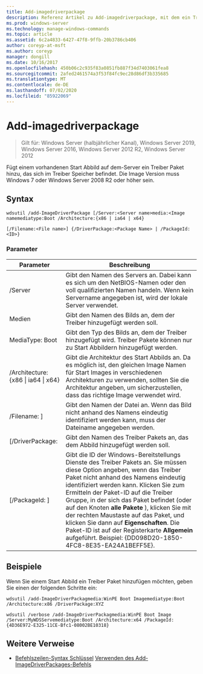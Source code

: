```yaml
---
title: Add-imagedriverpackage
description: Referenz Artikel zu Add-imagedriverpackage, mit dem ein Treiber Paket im Treiber Speicher einem vorhandenen Start Abbild auf dem Server hinzugefügt wird.
ms.prod: windows-server
ms.technology: manage-windows-commands
ms.topic: article
ms.assetid: 6c2a4833-6427-47f8-9ffb-20b3786cb406
author: coreyp-at-msft
ms.author: coreyp
manager: dongill
ms.date: 10/16/2017
ms.openlocfilehash: 450b06c2c935f83a0851fb887f34d7403061fea8
ms.sourcegitcommit: 2afed2461574a3f53f84fc9ec28d86df3b335685
ms.translationtype: MT
ms.contentlocale: de-DE
ms.lasthandoff: 07/02/2020
ms.locfileid: "85922069"
---
```

# <a name="add-imagedriverpackage"></a>Add-imagedriverpackage

> Gilt für: Windows Server (halbjährlicher Kanal), Windows Server 2019, Windows Server 2016, Windows Server 2012 R2, Windows Server 2012

Fügt einem vorhandenen Start Abbild auf dem-Server ein Treiber Paket hinzu, das sich im Treiber Speicher befindet. Die Image Version muss Windows 7 oder Windows Server 2008 R2 oder höher sein.

## <a name="syntax"></a>Syntax
```
wdsutil /add-ImageDriverPackage [/Server:<Server name>media:<Image namemediatype:Boot /Architecture:{x86 | ia64 | x64}
```
```
[/Filename:<File name>] {/DriverPackage:<Package Name> | /PackageId:<ID>}
```
### <a name="parameters"></a>Parameter

|                 Parameter                  |                                                                                                                                                                                                            Beschreibung                                                                                                                                                                                                             |
|--------------------------------------------|------------------------------------------------------------------------------------------------------------------------------------------------------------------------------------------------------------------------------------------------------------------------------------------------------------------------------------------------------------------------------------------------------------------------------------|
|           /Server<Server name>           |                                                                                                                                               Gibt den Namen des Servers an. Dabei kann es sich um den NetBIOS-Namen oder den voll qualifizierten Namen handeln. Wenn kein Servername angegeben ist, wird der lokale Server verwendet.                                                                                                                                                |
|             Medien<Image name>             |                                                                                                                                                                                       Gibt den Namen des Bilds an, dem der Treiber hinzugefügt werden soll.                                                                                                                                                                                        |
|               MediaType: Boot               |                                                                                                                                                                Gibt den Typ des Bilds an, dem der Treiber hinzugefügt wird. Treiber Pakete können nur zu Start Abbildern hinzugefügt werden.                                                                                                                                                                 |
| /Architecture: {x86 &#124; ia64 &#124; x64} |                                                                                                       Gibt die Architektur des Start Abbilds an. Da es möglich ist, den gleichen Image Namen für Start Images in verschiedenen Architekturen zu verwenden, sollten Sie die Architektur angeben, um sicherzustellen, dass das richtige Image verwendet wird.                                                                                                        |
|           /Filename: <File name> ]           |                                                                                                                                                        Gibt den Namen der Datei an. Wenn das Bild nicht anhand des Namens eindeutig identifiziert werden kann, muss der Dateiname angegeben werden.                                                                                                                                                        |
|           [/DriverPackage:<Name>           |                                                                                                                                                                                   Gibt den Namen des Treiber Pakets an, das dem Abbild hinzugefügt werden soll.                                                                                                                                                                                    |
|             [/PackageId: <ID> ]              | Gibt die ID der Windows-Bereitstellungs Dienste des Treiber Pakets an. Sie müssen diese Option angeben, wenn das Treiber Paket nicht anhand des Namens eindeutig identifiziert werden kann. Klicken Sie zum Ermitteln der Paket-ID auf die Treiber Gruppe, in der sich das Paket befindet (oder auf den Knoten **alle Pakete** ), klicken Sie mit der rechten Maustaste auf das Paket, und klicken Sie dann auf **Eigenschaften**. Die Paket-ID ist auf der Registerkarte **Allgemein** aufgeführt. Beispiel: {DD098D20-1850-4FC8-8E35-EA24A1BEFF5E}. |

## <a name="examples"></a>Beispiele
Wenn Sie einem Start Abbild ein Treiber Paket hinzufügen möchten, geben Sie einen der folgenden Schritte ein:
```
wdsutil /add-ImageDriverPackagmedia:WinPE Boot Imagemediatype:Boot /Architecture:x86 /DriverPackage:XYZ
```
```
wdsutil /verbose /add-ImageDriverPackagmedia:WinPE Boot Image /Server:MyWDSServemediatype:Boot /Architecture:x64 /PackageId:{4D36E972-E325-11CE-Bfc1-08002BE10318}
```
## <a name="additional-references"></a>Weitere Verweise
- [Befehlszeilen-Syntax Schlüssel](command-line-syntax-key.md) 
 [Verwenden des Add-ImageDriverPackages-Befehls](using-the-add-imagedriverpackages-command.md)
